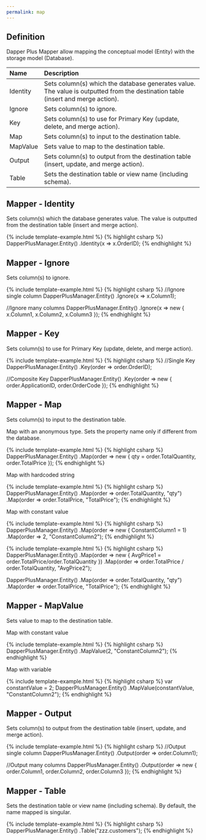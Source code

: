 ```yaml
---
permalink: map
---
```


## Definition

Dapper Plus Mapper allow mapping the conceptual model (Entity) with the storage model (Database).


| Name	   | Description |
| :--------| :-----------|
|Identity	|Sets column(s) which the database generates value. The value is outputted from the destination table (insert and merge action).|
|Ignore	  |Sets column(s) to ignore.|
|Key	  |Sets column(s) to use for Primary Key (update, delete, and merge action).|
|Map	  |Sets column(s) to input to the destination table.|
|MapValue |Sets value to map to the destination table.|
|Output	  |Sets column(s) to output from the destination table (insert, update, and merge action).|
|Table	  |Sets the destination table or view name (including schema).|

## Mapper - Identity

Sets column(s) which the database generates value. The value is outputted from the destination table (insert and merge action).

{% include template-example.html %} 
{% highlight csharp %}
DapperPlusManager.Entity<Order>()
                 .Identity(x => x.OrderID);
{% endhighlight %}

## Mapper - Ignore

Sets column(s) to ignore.

{% include template-example.html %} 
{% highlight csharp %}
//Ignore single column
DapperPlusManager.Entity<Order>()
                 .Ignore(x => x.Column1);

//Ignore many columns
DapperPlusManager.Entity<Order>()
                 .Ignore(x => new { x.Column1, x.Column2, x.Column3 });
{% endhighlight %}

## Mapper - Key

Sets column(s) to use for Primary Key (update, delete, and merge action).

{% include template-example.html %} 
{% highlight csharp %}
//Single Key
DapperPlusManager.Entity<Order>()
                 .Key(order => order.OrderID);

//Composite Key
DapperPlusManager.Entity<Order>()
                 .Key(order => new { order.ApplicationID, order.OrderCode });
{% endhighlight %}

## Mapper - Map

Sets column(s) to input to the destination table. 

Map with an anonymous type. Sets the property name only if different from the database.

{% include template-example.html %} 
{% highlight csharp %}
DapperPlusManager.Entity<Order>()
                 .Map(order => new { qty = order.TotalQuantity, order.TotalPrice });
{% endhighlight %}

Map with hardcoded string

{% include template-example.html %} 
{% highlight csharp %}
DapperPlusManager.Entity<Order>()
                 .Map(order => order.TotalQuantity, "qty")
				 .Map(order => order.TotalPrice, "TotalPrice");
{% endhighlight %}

Map with constant value

{% include template-example.html %} 
{% highlight csharp %}
DapperPlusManager.Entity<Order>()
                 .Map(order => new { ConstantColumn1 = 1)
				 .Map(order => 2, "ConstantColumn2");
{% endhighlight %}

{% include template-example.html %} 
{% highlight csharp %}
DapperPlusManager.Entity<Order>()
                 .Map(order => new { AvgPrice1 = order.TotalPrice/order.TotalQuantity })
                 .Map(order => order.TotalPrice / order.TotalQuantity, "AvgPrice2");

DapperPlusManager.Entity<Order>()
                 .Map(order => order.TotalQuantity, "qty")
				 .Map(order => order.TotalPrice, "TotalPrice");
{% endhighlight %}

## Mapper - MapValue
Sets value to map to the destination table.

Map with constant value

{% include template-example.html %} 
{% highlight csharp %}
DapperPlusManager.Entity<Order>()
		 .MapValue(2, "ConstantColumn2");
{% endhighlight %}

Map with variable

{% include template-example.html %} 
{% highlight csharp %}
var constantValue = 2;
DapperPlusManager.Entity<Order>()
		 .MapValue(constantValue, "ConstantColumn2");
{% endhighlight %}
	
## Mapper - Output

Sets column(s) to output from the destination table (insert, update, and merge action).

{% include template-example.html %} 
{% highlight csharp %}
//Output single column
DapperPlusManager.Entity<Order>()
                 .Output(order => order.Column1);

//Output many columns
DapperPlusManager.Entity<Order>()
                 .Output(order => new { order.Column1, order.Column2, order.Column3 });
{% endhighlight %}

## Mapper - Table

Sets the destination table or view name (including schema). By default, the name mapped is singular.

{% include template-example.html %} 
{% highlight csharp %}
DapperPlusManager.Entity<Order>()
                 .Table("zzz.customers");
{% endhighlight %}
